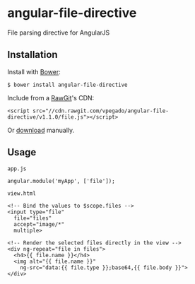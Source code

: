 angular-file-directive
===========================

File parsing directive for AngularJS

## Installation
Install with [Bower](http://bower.io/):

    $ bower install angular-file-directive
    
Include from a [RawGit](https://rawgit.com/)'s CDN:

    <script src="//cdn.rawgit.com/vpegado/angular-file-directive/v1.1.0/file.js"></script>
    
Or [download](https://github.com/vpegado/angular-file-directive/archive/master.zip) manually.

## Usage
`app.js`

    angular.module('myApp', ['file']);


`view.html`

    <!-- Bind the values to $scope.files -->
    <input type="file"
      file="files"
      accept="image/*"
      multiple>
    
    <!-- Render the selected files directly in the view -->
    <div ng-repeat="file in files">
      <h4>{{ file.name }}</h4>
      <img alt="{{ file.name }}"
        ng-src="data:{{ file.type }};base64,{{ file.body }}">
    </div>
